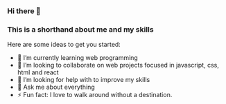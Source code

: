 ### Hi there 👋
### This is a shorthand about me and my skills

Here are some ideas to get you started:

- 🌱 I’m currently learning web programming
- 👯 I’m looking to collaborate on web projects focused in javascript, css, html and react
- 🤔 I’m looking for help with to improve my skills
- 💬 Ask me about everything
- ⚡ Fun fact: I love to walk around without a destination.
